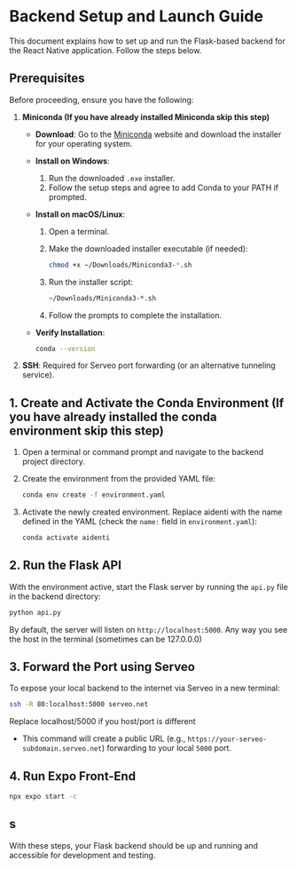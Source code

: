# Backend Setup and Launch Guide

This document explains how to set up and run the Flask-based backend for the React Native application. Follow the steps below.

## Prerequisites

Before proceeding, ensure you have the following:

1. **Miniconda (If you have already installed Miniconda skip this step)**

   * **Download**: Go to the [Miniconda](https://docs.conda.io/en/latest/miniconda.html) website and download the installer for your operating system.
   * **Install on Windows**:

     1. Run the downloaded `.exe` installer.
     2. Follow the setup steps and agree to add Conda to your PATH if prompted.
   * **Install on macOS/Linux**:
     1. Open a terminal.
     2. Make the downloaded installer executable (if needed):

        ```bash
        chmod +x ~/Downloads/Miniconda3-*.sh
        ```
     3. Run the installer script:

        ```bash
        ~/Downloads/Miniconda3-*.sh
        ```
     4. Follow the prompts to complete the installation.
   * **Verify Installation**:

     ```bash
     conda --version
     ```

2. **SSH**: Required for Serveo port forwarding (or an alternative tunneling service).

## 1. Create and Activate the Conda Environment (If you have already installed the conda environment skip this step)

1. Open a terminal or command prompt and navigate to the backend project directory.

2. Create the environment from the provided YAML file:

   ```bash
   conda env create -f environment.yaml
   ```

3. Activate the newly created environment. Replace aidenti with the name defined in the YAML (check the `name:` field in `environment.yaml`):

   ```bash
   conda activate aidenti
   ```

## 2. Run the Flask API

With the environment active, start the Flask server by running the `api.py` file in the backend directory:

```bash
python api.py
```

By default, the server will listen on `http://localhost:5000`. Any way you see the host in the terminal (sometimes can be 127.0.0.0)

## 3. Forward the Port using Serveo

To expose your local backend to the internet via Serveo in a new terminal:

```bash
ssh -R 80:localhost:5000 serveo.net
```
Replace localhost/5000 if you host/port is different 

* This command will create a public URL (e.g., `https://your-serveo-subdomain.serveo.net`) forwarding to your local `5000` port.


## 4. Run Expo Front-End

```bash
npx expo start -c
```
s
---

With these steps, your Flask backend should be up and running and accessible for development and testing.
